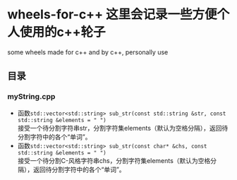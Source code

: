 # wheels-for-c++ 这里会记录一些方便个人使用的c++轮子 
some wheels made for c++ and by c++, personally use

## 目录
### myString.cpp

* 函数`std::vector<std::string> sub_str(const std::string &str, const std::string &elements = " ")`</br>
接受一个待分割字符串str，分割字符集elements（默认为空格分隔），返回待分割字符中的各个“单词”。
* 函数`std::vector<std::string> sub_str(const char* &chs, const std::string &elements = " ")`</br>
接受一个待分割C-风格字符串chs，分割字符集elements（默认为空格分隔），返回待分割字符中的各个“单词”。
